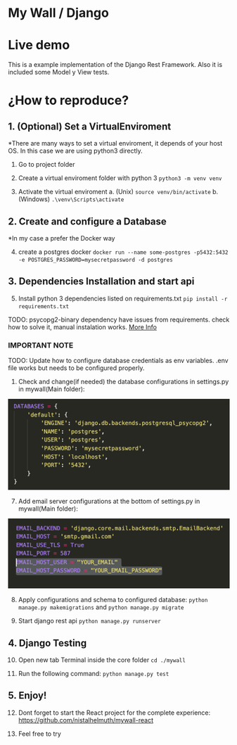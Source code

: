 
# My Wall / Django

# Live demo

This is a example implementation of the Django Rest Framework. Also it is included some Model y View tests.


# ¿How to reproduce?

## 1. (Optional) Set a VirtualEnviroment
*There are many ways to set a virtual enviroment, it depends of your host OS. In this case we are using python3 directly.

1. Go to project folder

2. Create a virtual enviroment folder with python 3 `python3 -m venv venv`

3. Activate the virtual enviroment 
  a. (Unix) `source venv/bin/activate`
  b. (Windows) `.\venv\Scripts\activate`

## 2. Create and configure a Database
*In my case a prefer the Docker way

4. create a postgres docker `docker run --name some-postgres -p5432:5432 -e POSTGRES_PASSWORD=mysecretpassword -d postgres`

## 3. Dependencies Installation and start api

5. Install python 3 dependencies listed on requirements.txt `pip install -r requirements.txt`

TODO: psycopg2-binary dependency have issues from requirements. check how to solve it, manual instalation works. [More Info](https://stackoverflow.com/a/49812755)

### IMPORTANT NOTE

TODO: Update how to configure database credentials as env variables. .env file works but needs to be configured properly.

1. Check and change(if needed) the database configurations in settings.py in mywall(Main folder):

![Database Settings](https://github.com/nistalhelmuth/mywall_django/blob/main/Photo2.png "Database Settings")

7. Add email server configurations at the bottom of settings.py in mywall(Main folder):

![Mail Settings](https://github.com/nistalhelmuth/mywall_django/blob/main/Photo.png "Mail Settings")


8. Apply configurations and schema to configured database: `python manage.py makemigrations` and `python manage.py migrate`

9. Start django rest api  `python manage.py runserver`

## 4. Django Testing

10. Open new tab Terminal inside the core folder `cd ./mywall`

11. Run the following command: `python manage.py test`

## 5. Enjoy!

12. Dont forget to start the React project for the complete experience: https://github.com/nistalhelmuth/mywall-react

13. Feel free to try
